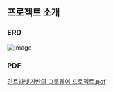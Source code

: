 ## 프로젝트 소개

### ERD
![image](https://github.com/user-attachments/assets/c5a16561-8ef9-45ce-8dd3-e71083f4c37b)


### PDF
[인트라넷기반의 그룹웨어 프로젝트.pdf](https://github.com/user-attachments/files/16531140/default.pdf)
